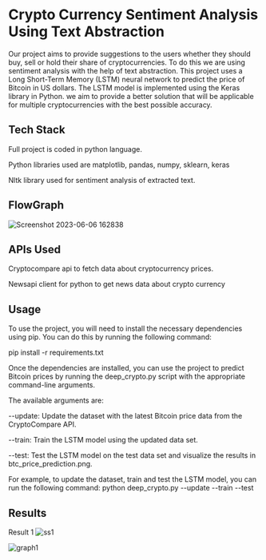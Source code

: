 
# Crypto Currency Sentiment Analysis Using Text Abstraction

Our project aims to provide suggestions to the users whether they should buy, sell or hold their share
of cryptocurrencies. To do this we are using sentiment analysis with the help of text abstraction. This project uses a Long Short-Term Memory (LSTM) neural network to predict the price of Bitcoin in US dollars. The LSTM model is implemented using the Keras library in Python. we aim to provide a better solution that
will be applicable for multiple cryptocurrencies with the best possible accuracy.




## Tech Stack

Full project is coded in python language.

Python libraries used are matplotlib, pandas, numpy, sklearn, keras

Nltk library used for sentiment analysis of extracted text.

## FlowGraph 
![Screenshot 2023-06-06 162838](https://github.com/Patilsanika/Crypto_Sentiment_Analysis/assets/86789929/37d73b25-9ec2-4e94-9a8c-dccfdcade3db)


## APIs Used

Cryptocompare api to fetch data about cryptocurrency prices.

Newsapi client for python to get news data about crypto currency

## Usage

To use the project, you will need to install the necessary dependencies using pip. You can do this by running the following command:

pip install -r requirements.txt

Once the dependencies are installed, you can use the project to predict Bitcoin prices by running the deep_crypto.py script with the appropriate command-line arguments. 

The available arguments are:

--update: Update the dataset with the latest Bitcoin price data from the CryptoCompare API.

--train: Train the LSTM model using the updated data set.

--test: Test the LSTM model on the test data set and visualize the results in btc_price_prediction.png.

For example, to update the dataset, train and test the LSTM model, you can run the following command:
python deep_crypto.py --update --train --test

## Results

Result 1
![ss1](https://github.com/Patilsanika/Crypto_Sentiment_Analysis/assets/86789929/2aacf999-5c77-4c68-9a7f-d52da5c89a71)

![graph1](https://github.com/Patilsanika/Crypto_Sentiment_Analysis/assets/86789929/89b8035c-ec26-44c3-a498-ad2f8e829065)
